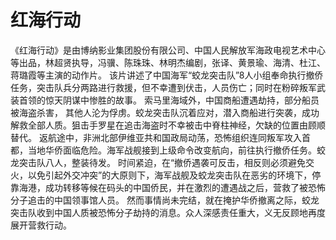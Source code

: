 # 红海行动
  《红海行动》是由博纳影业集团股份有限公司、中国人民解放军海政电视艺术中心等出品，林超贤执导，冯骥、陈珠珠、林明杰编剧，张译、黄景瑜、海清、杜江、蒋璐霞等主演的动作片。
  该片讲述了中国海军“蛟龙突击队”8人小组奉命执行撤侨任务，突击队兵分两路进行救援，但不幸遭到伏击，人员伤亡；同时在粉碎叛军武装首领的惊天阴谋中惨胜的故事。
  索马里海域外，中国商船遭遇劫持，部分船员被海盗杀害，
  其他人沦为俘虏。蛟龙突击队沉着应对，潜入商船进行突袭，成功解救全部人质。狙击手罗星在追击海盗时不幸被击中脊柱神经，欠缺的位置由顾顺替代。
  返航途中，非洲北部伊维亚共和国政局动荡，恐怖组织连同叛军攻入首都，当地华侨面临危险。海军战舰接到上级命令改变航向，前往执行撤侨任务。蛟龙突击队八人，整装待发。
  时间紧迫，在“撤侨遇袭可反击，相反则必须避免交火，以免引起外交冲突”的大原则下，海军战舰及蛟龙突击队在恶劣的环境下，停靠海港，成功转移等候在码头的中国侨民，并在激烈的遭遇战之后，营救了被恐怖分子追击的中国领事馆人员。
  然而事情尚未完结，就在掩护华侨撤离之际，蛟龙突击队收到中国人质被恐怖分子劫持的消息。众人深感责任重大，义无反顾地再度展开营救行动。
